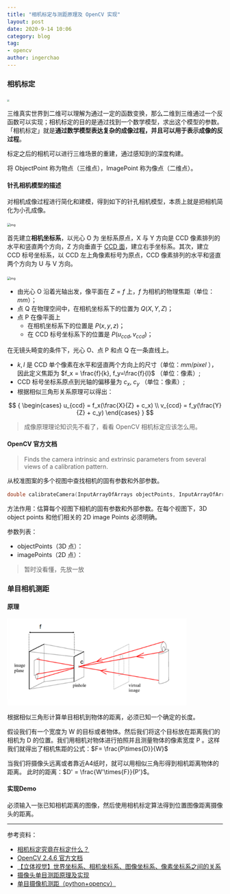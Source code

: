 ```yaml
---
title: "相机标定与测距原理及 OpenCV 实现"
layout: post
date: 2020-9-14 10:06
category: blog
tag: 
- opencv
author: ingerchao
---
```




### 相机标定

<img src="https://picb.zhimg.com/80/v2-afff3b4901966569a5203751afb5e50f_1440w.jpg" style="zoom:33%;" />

三维真实世界到二维可以理解为通过一定的函数变换，那么二维到三维通过一个反函数可以实现；相机标定的目的是通过找到一个数学模型，求出这个模型的参数。「相机标定」就是**通过数学模型表达复杂的成像过程，并且可以用于表示成像的反过程**。

标定之后的相机可以进行三维场景的重建，通过感知到的深度构建。

将 ObjectPoint 称为物点（三维点），ImagePoint 称为像点（二维点）。

#### 针孔相机模型的描述

对相机成像过程进行简化和建模，得到如下的针孔相机模型，本质上就是把相机简化为小孔成像。

<img src="https://picb.zhimg.com/80/v2-0dc5b5ea8f626e1ac827d7aabcea8efc_1440w.jpg" alt="img" style="zoom:48%;" />

首先建立**相机坐标系**，以光心 O 为 坐标系原点，X 与 Y 方向是 CCD 像素排列的水平和竖直两个方向，Z 方向垂直于 [CCD 面](https://baike.baidu.com/item/CCD%E7%9B%B8%E6%9C%BA)，建立右手坐标系。其次，建立 CCD 标号坐标系，以 CCD 左上角像素标号为原点，CCD 像素排列的水平和竖直两个方向为 U 与 V 方向。

<img src="https://pic2.zhimg.com/80/v2-e4fdd182aa1bb94cd626fe71d4993a40_1440w.jpg" alt="img" style="zoom:48%;" />

- 由光心 O 沿着光轴出发，像平面在 $Z = f$ 上，$f$ 为相机的物理焦距（单位：$mm$）；
- 点 Q 在物理空间中，在相机坐标系下的位置为 $Q(X, Y, Z)$；
- 点 P 在像平面上
  - 在相机坐标系下的位置是 $P(x,y,z)$；
  - 在 CCD 标号坐标系下的位置是 $P(u_{ccd}, v_{ccd})$；

在无镜头畸变的条件下，光心 O、点 P 和点 Q 在一条直线上。

- $k, l$ 是 CCD 单个像素在水平和竖直两个方向上的尺寸（单位：$mm / pixel$ ），因此定义焦距为 $f_x = \frac{f}{k}, f_y=\frac{f}{l}$  （单位：像素）;
- CCD 标号坐标系原点到光轴的偏移量为 $c_x,\ c_y$ （单位：像素）;
- 根据相似三角形关系原理可以得出：

$$
{
\begin{cases}
u_{ccd} = f_x(\frac{X}{Z} + c_x) \\
v_{ccd} = f_y(\frac{Y}{Z} + c_y)
\end{cases}
}
$$

> 成像原理理论知识先不看了，看看 OpenCV 相机标定应该怎么用。

#### OpenCV 官方文档

> Finds the camera intrinsic and extrinsic parameters from several views of a calibration pattern.

从校准图案的多个视图中查找相机的固有参数和外部参数。

```c++
double calibrateCamera(InputArrayOfArrays objectPoints, InputArrayOfArrays imagePoints, Size imageSize, InputOutputArray cameraMatrix, InputOutputArray distCoeffs, OutputArrayOfArrays rvecs, OutputArrayOfArrays tvecs, int flags=0, TermCriteria criteria=TermCriteria( TermCriteria::COUNT+TermCriteria::EPS, 30, DBL_EPSILON) )¶
```

方法作用：估算每个视图下相机的固有参数和外部参数。在每个视图下，3D object points 和他们相关的 2D image Points 必须明确。

参数列表：

- objectPoints（3D 点）：
- imagePoints（2D 点）：

> 暂时没看懂，先放一放



### 单目相机测距

#### 原理

<img src="./../assets/images/opencv/object2image.png" alt="测距原理图" style="zoom:75%;" />

根据相似三角形计算单目相机到物体的距离，必须已知一个确定的长度。

假设我们有一个宽度为 W 的目标或者物体。然后我们将这个目标放在距离我们的相机为 D 的位置。我们用相机对物体进行拍照并且测量物体的像素宽度 P 。这样我们就得出了相机焦距的公式：$F= \frac{P\times{D}}{W}$

当我们将摄像头远离或者靠近A4纸时，就可以用相似三角形得到相机距离物体的距离。
此时的距离：$D' = \frac{W'\times{F}}{P'}$。

#### 实现Demo

必须输入一张已知相机距离的图像，然后使用相机标定算法得到位置图像距离摄像头的距离。

---

参考资料：

- [相机标定究竟在标定什么？](https://zhuanlan.zhihu.com/p/30813733)
- [OpenCV 2.4.6 官方文档](https://docs.opencv.org/2.4.6/modules/calib3d/doc/camera_calibration_and_3d_reconstruction.html#calibratecamera)
- [【立体视觉】世界坐标系、相机坐标系、图像坐标系、像素坐标系之间的关系](https://blog.csdn.net/u011574296/article/details/73658560)
- [摄像头单目测距原理及实现](https://www.cnblogs.com/wujianming-110117/p/12822331.html)
- [单目摄像机测距（python+opencv）](https://blog.csdn.net/m0_37811342/article/details/80394935)

